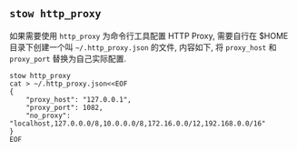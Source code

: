 
## `stow http_proxy`

如果需要使用 `http_proxy` 为命令行工具配置 HTTP Proxy, 需要自行在 $HOME 目录下创建一个叫 `~/.http_proxy.json` 的文件, 内容如下, 将 `proxy_host` 和 `proxy_port` 替换为自己实际配置.

```shell
stow http_proxy
cat > ~/.http_proxy.json<<EOF
{
    "proxy_host": "127.0.0.1",
    "proxy_port": 1082,
    "no_proxy": "localhost,127.0.0.0/8,10.0.0.0/8,172.16.0.0/12,192.168.0.0/16"
}
EOF
```
